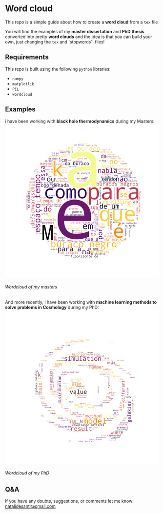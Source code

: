 # Word cloud

This repo is a simple guide about how to create a **word cloud** from a `tex` file

You will find the examples of my **master dissertation** and **PhD thesis** converted into pretty __word clouds__ and the idea is that you can build your own, just changing the `tex` and `stopwords`` files!

## Requirements

This repo is built using the following `python` libraries:
* `numpy`
* `matplotlib`
* `PIL`
* `wordcloud`

## Examples

i have been working with **black hole thermodynamics** during my Masters:
![](https://raw.githubusercontent.com/natalidesanti/word_cloud/develop/figures/natali_dissertation-word_cloud.png)
###### Wordcloud of my masters

And more recently, I have been working with **machine learning methods to solve problems in Cosmology** during my PhD:
![](https://raw.githubusercontent.com/natalidesanti/word_cloud/develop/figures/natali_thesis-word_cloud.png)
###### Wordcloud of my PhD

## Q&A

If you have any doubts, suggestions, or comments let me know: natalidesanti@gmail.com